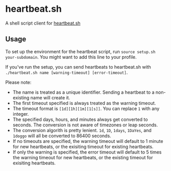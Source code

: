 # heartbeat.sh
A shell script client for [heartbeat.sh](https://heartbeat.sh)

## Usage
To set up the environment for the heartbeat script, run `source setup.sh your-subdomain`. You might want to add this line to your profile.

If you've run the setup, you can send heartbeats to heartbeat.sh with `./heartbeat.sh name [warning-timeout] [error-timeout]`.

Please note:
- The name is treated as a unique identifier. Sending a heartbeat to a non-existing name will create it.
- The first timeout specified is always treated as the warning timeout.
- The timeout format is `[1d][1h][1m][1[s]]`. You can replace `1` with any integer.
- The specified days, hours, and minutes always get converted to seconds. The conversion is not aware of timezones or leap seconds.
- The conversion algorith is pretty lenient. `1d`, `1D`, `1days`, `1DaYes`, and `1doggo` will all be converted to 86400 seconds.
- If no timeouts are specified, the warning timeout will default to 1 minute for new heartbeats, or the exisiting timeout for existing heartbeats.
- If only the warning is specified, the error timeout will default to 5 times the warning timeout for new heartbeats, or the existing timeout for exisiting heartbeats.
